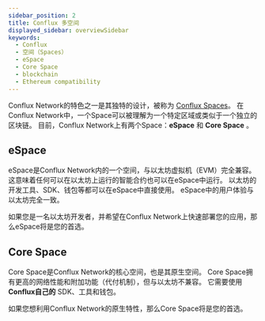 ```yaml
---
sidebar_position: 2
title: Conflux 多空间
displayed_sidebar: overviewSidebar
keywords:
  - Conflux
  - 空间（Spaces）
  - eSpace
  - Core Space
  - blockchain
  - Ethereum compatibility
---
```


Conflux Network的特色之一是其独特的设计，被称为 [Conflux Spaces](/docs/general/conflux-basics/spaces)。 在Conflux Network中，一个Space可以被理解为一个特定区域或类似于一个独立的区块链。 目前，Conflux Network上有两个Space：**eSpace** 和 **Core Space** 。

## eSpace

eSpace是Conflux Network内的一个空间，与以太坊虚拟机（EVM）完全兼容。 这意味着任何可以在以太坊上运行的智能合约也可以在eSpace中运行。 以太坊的开发工具、SDK、钱包等都可以在eSpace中直接使用。 eSpace中的用户体验与以太坊完全一致。

如果您是一名以太坊开发者，并希望在Conflux Network上快速部署您的应用，那么eSpace将是您的首选。

## Core Space

Core Space是Conflux Network的核心空间，也是其原生空间。 Core Space拥有更高的网络性能和附加功能（代付机制），但与以太坊不兼容。 它需要使用 **Conflux自己的** SDK、工具和钱包。

如果您想利用Conflux Network的原生特性，那么Core Space将是您的首选。
